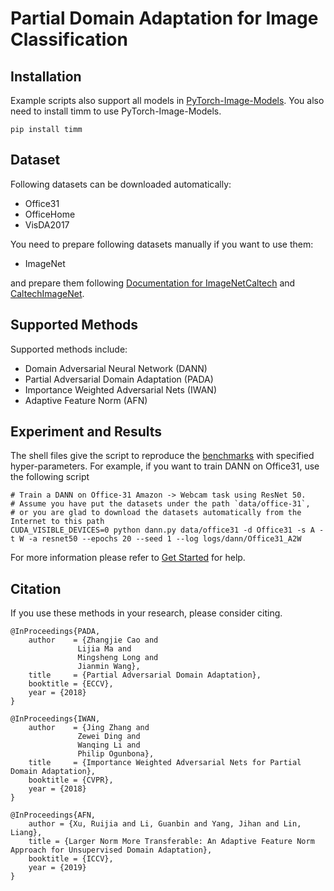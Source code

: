 # Partial Domain Adaptation for Image Classification

## Installation
Example scripts also support all models in [PyTorch-Image-Models](https://github.com/rwightman/pytorch-image-models).
You also need to install timm to use PyTorch-Image-Models.

```
pip install timm
```

## Dataset

Following datasets can be downloaded automatically:

- Office31
- OfficeHome
- VisDA2017

You need to prepare following datasets manually if you want to use them:
- ImageNet

and prepare them following [Documentation for ImageNetCaltech](/common/vision/datasets/partial/imagenet_caltech.py) and [CaltechImageNet](/common/vision/datasets/partial/caltech_imagenet.py).

## Supported Methods

Supported methods include:

- Domain Adversarial Neural Network (DANN)
- Partial Adversarial Domain Adaptation (PADA)
- Importance Weighted Adversarial Nets (IWAN)
- Adaptive Feature Norm (AFN)

## Experiment and Results

The shell files give the script to reproduce the [benchmarks](/docs/dalib/benchmarks/partial_da.rst) with specified hyper-parameters.
For example, if you want to train DANN on Office31, use the following script

```shell script
# Train a DANN on Office-31 Amazon -> Webcam task using ResNet 50.
# Assume you have put the datasets under the path `data/office-31`, 
# or you are glad to download the datasets automatically from the Internet to this path
CUDA_VISIBLE_DEVICES=0 python dann.py data/office31 -d Office31 -s A -t W -a resnet50 --epochs 20 --seed 1 --log logs/dann/Office31_A2W
```

For more information please refer to [Get Started](/docs/get_started/quickstart.rst) for help.


## Citation
If you use these methods in your research, please consider citing.

```
@InProceedings{PADA,
    author    = {Zhangjie Cao and
               Lijia Ma and
               Mingsheng Long and
               Jianmin Wang},
    title     = {Partial Adversarial Domain Adaptation},
    booktitle = {ECCV},
    year = {2018}
}

@InProceedings{IWAN,
    author    = {Jing Zhang and
               Zewei Ding and
               Wanqing Li and
               Philip Ogunbona},
    title     = {Importance Weighted Adversarial Nets for Partial Domain Adaptation},
    booktitle = {CVPR},
    year = {2018}
}

@InProceedings{AFN,
    author = {Xu, Ruijia and Li, Guanbin and Yang, Jihan and Lin, Liang},
    title = {Larger Norm More Transferable: An Adaptive Feature Norm Approach for Unsupervised Domain Adaptation},
    booktitle = {ICCV},
    year = {2019}
}
```
